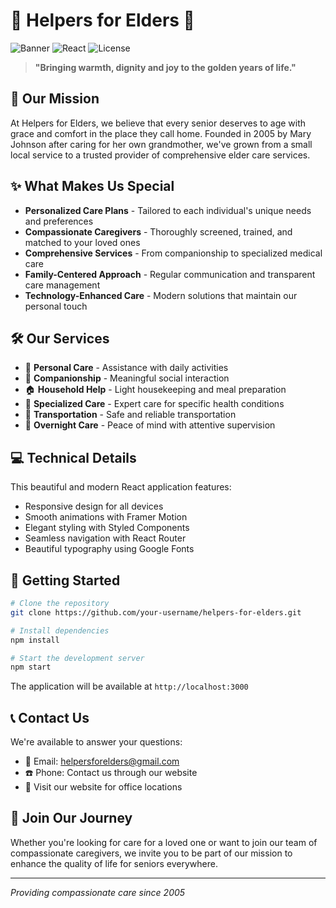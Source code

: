 # 🌟 Helpers for Elders 🌟

![Banner](https://img.shields.io/badge/Compassionate%20Care-For%20Seniors-purple)
![React](https://img.shields.io/badge/Built%20with-React-61DAFB)
![License](https://img.shields.io/badge/License-MIT-blue)

> **"Bringing warmth, dignity and joy to the golden years of life."**

## 🏡 Our Mission

At Helpers for Elders, we believe that every senior deserves to age with grace and comfort in the place they call home. Founded in 2005 by Mary Johnson after caring for her own grandmother, we've grown from a small local service to a trusted provider of comprehensive elder care services.

## ✨ What Makes Us Special

- **Personalized Care Plans** - Tailored to each individual's unique needs and preferences
- **Compassionate Caregivers** - Thoroughly screened, trained, and matched to your loved ones
- **Comprehensive Services** - From companionship to specialized medical care
- **Family-Centered Approach** - Regular communication and transparent care management
- **Technology-Enhanced Care** - Modern solutions that maintain our personal touch

## 🛠️ Our Services

- 👤 **Personal Care** - Assistance with daily activities
- 🤝 **Companionship** - Meaningful social interaction
- 🏠 **Household Help** - Light housekeeping and meal preparation
- 🏥 **Specialized Care** - Expert care for specific health conditions
- 🚗 **Transportation** - Safe and reliable transportation
- 🌙 **Overnight Care** - Peace of mind with attentive supervision

## 💻 Technical Details

This beautiful and modern React application features:
- Responsive design for all devices
- Smooth animations with Framer Motion
- Elegant styling with Styled Components
- Seamless navigation with React Router
- Beautiful typography using Google Fonts

## 🚀 Getting Started

```bash
# Clone the repository
git clone https://github.com/your-username/helpers-for-elders.git

# Install dependencies
npm install

# Start the development server
npm start
```

The application will be available at `http://localhost:3000`

## 📞 Contact Us

We're available to answer your questions:
- 📧 Email: helpersforelders@gmail.com
- ☎️ Phone: Contact us through our website
- 📍 Visit our website for office locations

## 💖 Join Our Journey

Whether you're looking for care for a loved one or want to join our team of compassionate caregivers, we invite you to be part of our mission to enhance the quality of life for seniors everywhere.

---

*Providing compassionate care since 2005* 